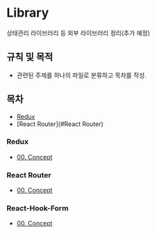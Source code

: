 # Library

상태관리 라이브러리 등 외부 라이브러리 정리(추가 예정)

## 규칙 및 목적

- 관련된 주제를 하나의 파일로 분류하고 목차를 작성.

## 목차

- [Redux](#Redux)
- [React Router](#React Router)

### Redux

- [00. Concept](Redux/00_Concept.md)

### React Router

- [00. Concept](ReactRouter/00_React_Router.md)

### React-Hook-Form

- [00. Concept](React-Hook-Form/00_React_Hook_Form.md)
